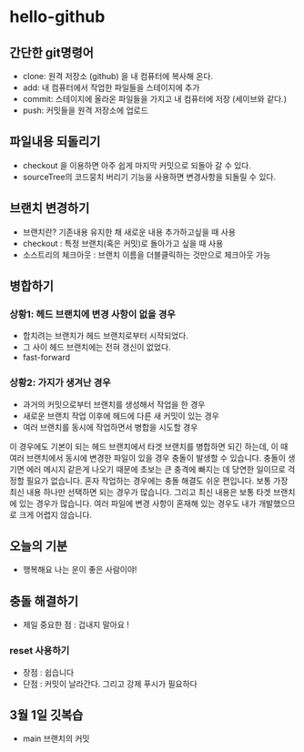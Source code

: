 # hello-github

## 간단한 git명령어

- clone: 원격 저장소 (github) 을 내 컴퓨터에 복사해 온다.
- add: 내 컴퓨터에서 작업한 파일들을 스테이지에 추가
- commit: 스테이지에 올라온 파일들을 가지고 내 컴퓨터에 저장 (세이브와 같다.)
- push: 커밋들을 원격 저장소에 업로드

## 파일내용 되돌리기

- checkout 을 이용하면 아주 쉽게 마지막 커밋으로 되돌아 갈 수 있다.
- sourceTree의 코드뭉치 버리기 기능을 사용하면 변경사항을 되돌릴 수 있다.

## 브랜치 변경하기

- 브랜치란? 기존내용 유지한 채 새로운 내용 추가하고싶을 때 사용
- checkout : 특정 브랜치(혹은 커밋)로 돌아가고 싶을 때 사용
- 소스트리의 체크아웃 : 브랜치 이름을 더블클릭하는 것만으로 체크아웃 가능

## 병합하기

### 상황1: 헤드 브랜치에 변경 사항이 없을 경우

- 합치려는 브랜치가 헤드 브랜치로부터 시작되었다.
- 그 사이 헤드 브랜치에는 전혀 갱신이 없었다.
- fast-forward

### 상황2: 가지가 생겨난 경우

- 과거의 커밋으로부터 브랜치를 생성해서 작업을 한 경우
- 새로운 브랜치 작업 이후에 헤드에 다른 새 커밋이 있는 경우
- 여러 브랜치를 동시에 작업하면서 병합을 시도할 경우

이 경우에도 기본이 되는 헤드 브랜치에서 타겟 브랜치를 병합하면 되긴 하는데, 이 때 여러 브랜치에서 동시에 변경한 파일이 있을 경우 충돌이 발생할 수 있습니다. 충돌이 생기면 에러 메시지 같은게 나오기 때문에 초보는 큰 충격에 빠지는 데 당연한 일이므로 걱정할 필요가 없습니다. 혼자 작업하는 경우에는 충돌 해결도 쉬운 편입니다.
보통 가장 최신 내용 하나만 선택하면 되는 경우가 많습니다.
그리고 최신 내용은 보통 타겟 브랜치에 있는 경우가 많습니다.
여러 파일에 변경 사항이 혼재해 있는 경우도 내가 개발했으므로 크게 어렵지 않습니다.

## 오늘의 기분

- 행복해요 나는 운이 좋은 사람이야!

## 충돌 해결하기

- 제일 중요한 점 : 겁내지 말아요 !

### reset 사용하기

- 장점 : 쉽습니다
- 단점 : 커밋이 날라간다. 그리고 강제 푸시가 필요하다

## 3월 1일 깃복습

- main 브랜치의 커밋
